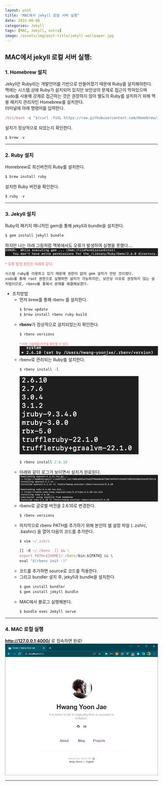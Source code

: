 ```yaml
---
layout: post
title: "MAC에서 jekyll 로컬 서버 실행"
date: 2022-06-08
categories: Jekyll
tags: [MAC, Jekyll, extra]
image: /assets/img/post-title/jekyll-wallpaper.jpg
---
```


## MAC에서 jekyll 로컬 서버 실행:
### 1. Homebrew 설치
Jekyll은 Ruby라는 개발언어를 기반으로 만들어졌기 때문에 Ruby를 설치해야한다.
<br>
맥에는 시스템 상에 Ruby가 설치되어 있지만 보안상의 문제로 접근이 막혀있으며 sudo를 사용해 강제로 접근하는 것은 권장하지 않아 별도의 Ruby를 설치하기 위해 맥용 패키지 관리자인 Homebrew를 설치한다.
<br>
터미널에 아래 명령어를 입력한다.
```javascript
/bin/bash -c "$(curl -fsSL https://raw.githubusercontent.com/Homebrew/install/master/install.sh)"
```
설치가 정상적으로 되었는지 확인한다.
```javascript
$ brew -v
```

* * *

### 2. Ruby 설치

Homebrew로 최신버전의 Ruby를 설치한다.
```javascript
$ brew install ruby
```
설치한 Ruby 버전을 확인한다.
```javascript
$ ruby -v
```

* * *

### 3. Jekyll 설치

Ruby의 패키지 매니저인 gem을 통해 jekyll과 bundle을 설치한다.
```javascript
$ gem install jekyll bundle
```

하지만 나는 아래 그림처럼 맥북에서도 오류가 발생하여 실행을 못했다....
[![텍스트](/assets/img/post/local/맥북&#32;jekyll&#32;설치&#32;오류.png)](/assets/img/post/local/맥북&#32;jekyll&#32;설치&#32;오류.png)

<span style="color:#FA5858; font-size:12px">* 오류 발생 원인은 아래와 같다.</span>
```
시스템 ruby를 이용하고 있기 때문에 권한이 없어 gem 설치가 안된 것이였다.
sudo를 통해 root 권한으로 실행하면 설치가 가능하지만, 보안상 이유로 권장하지 않는 설치법이므로, rbenv를 통해서 문제를 해결해보겠다.
```

* 조치방법
    + 먼저 brew를 통해 rbenv 를 설치한다.
      ```javascript
      $ brew update
      $ brew install rbenv ruby-build
      ```
    + **rbenv**가 정상적으로 설치되었는지 확인한다.
      ```javascript
      $ rbenv versions
      ```
      <span style="color:#FA5858; font-size:10px">* 아래 그림처럼 버전을 확인할 수 있다.</span>
      [![텍스트](/assets/img/post/local/rbenv&#32;정상&#32;설치&#32;확인.png)](/assets/img/post/local/rbenv&#32;정상&#32;설치&#32;확인.png)
    + rbenv로 관리되는 Ruby를 설치한다.
      ```javascript
      $ rbenv install -l
      ```
      [![텍스트](/assets/img/post/local/설치할&#32;수&#32;Ruby&#32;버전.png)](/assets/img/post/local/설치할&#32;수&#32;Ruby&#32;버전.png)
      ```javascript
      $ rbenv install 2.6.10
      ```
    + 아래와 같이 로그가 보이면서 설치가 완료된다.
      [![텍스트](/assets/img/post/local/설치할&#32;수&#32;Ruby&#32;버전&#32;설치&#32;로그.png)](/assets/img/post/local/설치할&#32;수&#32;Ruby&#32;버전&#32;설치&#32;로그.png)
    + rbenv로 글로벌 버전을 2.6.10로 변경한다.
      ```javascript
      $ rbenv versions
      ```
    + 마지막으로 rbenv PATH를 추가하기 위해 본인의 쉘 설정 파일 (..zshrc, .bashrc) 을 열어 다음의 코드를 추가한다.
      ```javascript
      $ vim ~/.zshrc
      ```
      ```javascript
      [[ -d ~/.rbenv  ]] && \
      export PATH=${HOME}/.rbenv/bin:${PATH} && \
      eval "$(rbenv init -)"
      ```
    + 코드를 추가하면 source로 코드를 적용한다.
    + 그리고 bundler 설치 후, jekyll과 bundle을 설치한다.
      ```javascript
      $ gem install bundler
      $ gem install jekyll bundle
      ```
    + MAC에서 블로그 실행해본다.
      ```javascript
      $ bundle exec Jekyll serve
      ```

* * *

### 4. MAC 로컬 실행 
**http://127.0.0.1:4000/** 로 접속하면 완료!
[![텍스트](/assets/img/post/local/jekyll%20%EB%A1%9C%EC%BB%AC%20%EC%8B%A4%ED%96%89%ED%99%94%EB%A9%B4.PNG)](/assets/img/post/local/jekyll%20%EB%A1%9C%EC%BB%AC%20%EC%8B%A4%ED%96%89%ED%99%94%EB%A9%B4.PNG)

* * *